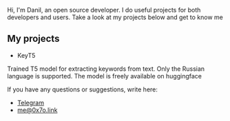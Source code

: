Hi, I'm Danil, an open source developer. I do useful projects for both developers and users. Take a look at my projects below and get to know me

## My projects
- KeyT5

Trained T5 model for extracting keywords from text. Only the Russian language is supported. The model is freely available on huggingface

If you have any questions or suggestions, write here:

- [Telegram](https://t.me/hljwi)
- [me@0x7o.link](mailto:me@0x7o.link)
